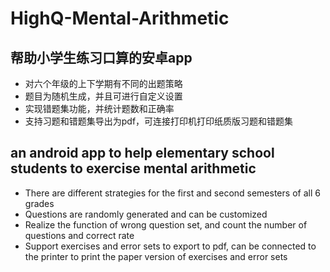 # HighQ-Mental-Arithmetic
## 帮助小学生练习口算的安卓app
- 对六个年级的上下学期有不同的出题策略
- 题目为随机生成，并且可进行自定义设置
- 实现错题集功能，并统计题数和正确率
- 支持习题和错题集导出为pdf，可连接打印机打印纸质版习题和错题集
## an android app to help elementary school students to exercise mental arithmetic
- There are different strategies for the first and second semesters of all 6 grades
- Questions are randomly generated and can be customized
- Realize the function of wrong question set, and count the number of questions and correct rate
- Support exercises and error sets to export to pdf, can be connected to the printer to print the paper version of exercises and error sets
